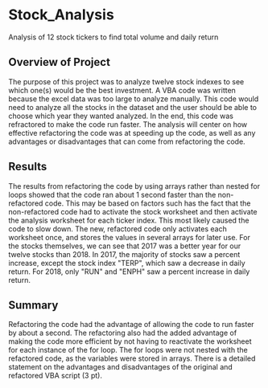 # Stock_Analysis
Analysis of 12 stock tickers to find total volume and daily return

## Overview of Project
The purpose of this project was to analyze twelve stock indexes to see which one(s) would be the best investment. A VBA code was written because the excel data was too large to analyze manually. This code would need to analyze all the stocks in the dataset and the user should be able to choose which year they wanted analyzed. In the end, this code was refractored to make the code run faster. The analysis will center on how effective refactoring the code was at speeding up the code, as well as any advantages or disadvantages that can come from refactoring the code.

## Results
The results from refactoring the code by using arrays rather than nested for loops showed that the code ran about 1 second faster than the non-refactored code. This may be based on factors such has the fact that the non-refactored code had to activate the stock worksheet and then activate the analysis worksheet for each ticker index. This most likely caused the code to slow down. The new, refactored code only activates each worksheet once, and stores the values in several arrays for later use.
For the stocks themselves, we can see that 2017 was a better year for our twelve stocks than 2018. In 2017, the majority of stocks saw a percent increase, except the stock index "TERP", which saw a decrease in daily return. For 2018, only "RUN" and "ENPH" saw a percent increase in daily return.


## Summary
Refactoring the code had the advantage of allowing the code to run faster by about a second. The refactoring also had the added advantage of making the code more efficient by not having to reactivate the worksheet for each instance of the for loop. The for loops were not nested with the refactored code, as the variables were stored in arrays.
There is a detailed statement on the advantages and disadvantages of the original and refactored VBA script (3 pt).

